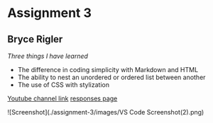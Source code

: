 # Assignment 3
## Bryce Rigler

*Three things I have learned*
- The difference in coding simplicity with Markdown and HTML
- The ability to nest an unordered or ordered list between another
- The use of CSS with stylization

[Youtube channel link](https://www.youtube.com/channel/UCQNUu5U29PKW0dfjoIoVCEw)
[responses page](./assignment-3/responses.txt)

![Screenshot](./assignment-3/images/VS Code Screenshot(2).png)
